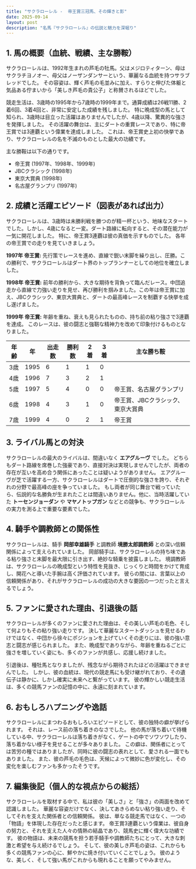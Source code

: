 ```yaml
---
title: "サクラローレル -  帝王賞三冠馬、その輝きと影"
date: 2025-09-14
layout: post
description: "名馬『サクラローレル』の伝説と魅力を深堀り"
---
```


## 1. 馬の概要（血統、戦績、主な勝鞍）

サクラローレルは、1992年生まれの芦毛の牡馬。父はメジロティターン、母はサクラチヨノオー、母父はノーザンダンサーという、華麗なる血統を持つサラブレッドでした。  その容姿は、輝く芦毛の毛並みに加え、すらりと伸びた体躯と気品ある佇まいから「美しき芦毛の貴公子」と称賛されるほどでした。

競走生活は、3歳時の1995年から7歳時の1999年まで。通算成績は26戦11勝、2着6回、3着4回と、非常に安定した成績を残しました。  特に晩成型の馬として知られ、3歳時は目立った活躍はありませんでしたが、4歳以降、驚異的な強さを発揮しました。  その活躍の舞台は、主にダートの重賞レースであり、特に帝王賞では3連覇という偉業を達成しました。  これは、帝王賞史上初の快挙であり、サクラローレルの名を不滅のものとした最大の功績です。

主な勝鞍は以下の通りです。

* 帝王賞 (1997年、1998年、1999年)
* JBCクラシック (1998年)
* 東京大賞典 (1998年)
* 名古屋グランプリ (1997年)


## 2. 成績と活躍エピソード（図表があれば出力）

サクラローレルは、3歳時は未勝利戦を勝つのが精一杯という、地味なスタートでした。しかし、4歳になると一変。ダート路線に転向すると、その潜在能力が一気に開花しました。  特に、帝王賞3連覇は彼の真価を示すものでした。  各年の帝王賞での走りを見ていきましょう。

**1997年 帝王賞:**  先行策でレースを進め、直線で鋭い末脚を繰り出し、圧勝。この勝利で、サクラローレルはダート界のトップランナーとしての地位を確立しました。

**1998年 帝王賞:** 前年の勝利から、大きな期待を背負って臨んだレース。中団追走から直線で力強い走りを見せ、再び勝利を掴みました。この年は帝王賞に加え、JBCクラシック、東京大賞典と、ダートの最高峰レースを制覇する快挙を成し遂げました。

**1999年 帝王賞:**  年齢を重ね、衰えも見られたものの、持ち前の粘り強さで3連覇を達成。  このレースは、彼の闘志と強靭な精神力を改めて印象付けるものとなりました。


| 年齢 | 年 | 出走数 | 勝利数 | 2着 | 3着 | 主な勝ち鞍 |
|---|---|---|---|---|---|---|
| 3歳 | 1995 | 6 | 1 | 1 | 0 |  |
| 4歳 | 1996 | 7 | 3 | 2 | 1 |  |
| 5歳 | 1997 | 5 | 4 | 0 | 0 | 帝王賞、名古屋グランプリ |
| 6歳 | 1998 | 4 | 3 | 1 | 0 | 帝王賞、JBCクラシック、東京大賞典 |
| 7歳 | 1999 | 4 | 0 | 2 | 1 | 帝王賞 |


## 3. ライバル馬との対決

サクラローレルの最大のライバルは、間違いなく **エアグルーヴ** でした。  どちらもダート路線を席巻した強豪であり、直接対決は実現しませんでしたが、両者の存在が互いを高め合う関係にあったことは疑いようがありません。  エアグルーヴが芝で活躍する一方、サクラローレルはダートで圧倒的な強さを誇り、それぞれの分野で最高峰の座を争っていました。  もし両者が同じ舞台で戦っていたら、伝説的な名勝負が生まれたことは間違いありません。他に、当時活躍していた **トーセンジョーダン** や **マヤノトップガン** などとの競争も、サクラローレルの実力を測る上で重要な要素でした。


## 4. 騎手や調教師との関係性

サクラローレルは、騎手 **岡部幸雄騎手** と調教師 **境勝太郎調教師** との深い信頼関係によって支えられていました。  岡部騎手は、サクラローレルの持ち味である粘り強さと末脚を最大限に引き出す、絶妙な騎乗を披露しました。  境調教師は、サクラローレルの晩成型という特性を見抜き、じっくりと時間をかけて育成し、開花へと導いた手腕は高く評価されています。  彼らの間には、言葉以上の信頼関係があり、それがサクラローレルの成功の大きな要因の一つだったと言えるでしょう。


## 5. ファンに愛された理由、引退後の話

サクラローレルが多くのファンに愛された理由は、その美しい芦毛の毛色、そして何よりもその粘り強い走りです。  決して華麗なスタートダッシュを見せるわけではなく、中団から徐々にポジションを上げていくその走りには、彼の強い意志と闘志が感じられました。  また、晩成型でありながら、年齢を重ねるごとに強さを増していく姿にも、多くのファンが共感し、応援し続けました。

引退後は、種牡馬となりましたが、残念ながら期待されたほどの活躍はできませんでした。  しかし、彼の血統は、現代の競走馬にも受け継がれており、その遺伝子は静かに、しかし確実に未来へと繋がっています。  彼の輝かしい競走生活は、多くの競馬ファンの記憶の中に、永遠に刻まれています。


## 6. おもしろハプニングや逸話

サクラローレルにまつわるおもしろいエピソードとして、彼の独特の癖が挙げられます。  それは、レース前の落ち着きのなさでした。  他の馬が落ち着いて待機している中、サクラローレルは落ち着きがなく、ゲートの中でソワソワしたり、落ち着かない様子を見せることが多々ありました。  この癖は、関係者にとっては苦労の種ではありましたが、同時に彼の闘志の表れとして、愛される一面でもありました。  また、彼の芦毛の毛色は、天候によって微妙に色が変化し、その変化を楽しむファンも多かったそうです。


## 7. 編集後記（個人的な視点からの総括）

サクラローレルを取材する中で、私は彼の「美しさ」と「強さ」の両面を改めて認識しました。  華麗な容姿だけでなく、決してあきらめない粘り強い走り、そしてそれを支えた関係者との信頼関係。  彼は、単なる競走馬ではなく、一つの「物語」を体現した存在だったと感じます。  帝王賞3連覇という偉業は、彼自身の努力と、それを支えた人々の情熱の結晶であり、競馬史に輝く偉大な功績です。  彼の物語は、未来の競馬を担う若手騎手や調教師たちにとって、大きな刺激と希望を与え続けるでしょう。  そして、彼の美しき芦毛の姿は、これからも多くの競馬ファンの心に、鮮やかに焼き付いていくことでしょう。  彼のような、美しく、そして強い馬がこれからも現れることを願ってやみません。
